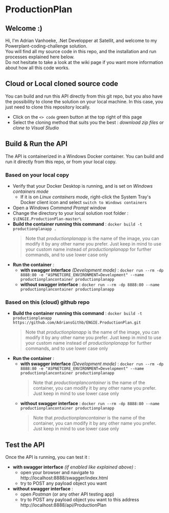 # ProductionPlan

## Welcome :)
Hi, I'm Adrian Vanhoeke, .Net Developper at Satellit, and welcome to my Powerplant-coding-challenge solution.  
You will find all my source code in this repo, and the installation and run processes explained here below.  
Do not hesitate to take a look at the wiki page if you want more information about how all this code works.

## Cloud or Local cloned source code
You can build and run this API directly from this git repo, but you also have the possibility to clone the solution on your local machine. In this case, you just need to clone this repository locally.

* Click on the `<> code` green button at the top right of this page
* Select the cloning method that suits you the best : _download zip files_ or _clone to Visual Studio_

## Build & Run the API 
The API is containerized in a Windows Docker container. You can build and run it directly from this repo, or from your local copy.
### Based on your local copy
* Verify that your Docker Desktop is running, and is set on _Windows containers mode_
  * If it is on _Linux containers mode_, right-click the System Tray's Docker client icon and select `switch to Windows containers`
* Open a _Windows Command Prompt_ window
* Change the directory to your local solution root folder : ` $\ENGIE.ProductionPlan-master\ `
* __Build the container running this command__ : `docker build -t productionplanapp .`
  > Note that _productionplanapp_ is the name of the image, you can modify it by any other name you prefer. Just keep in mind to use your custom name instead of _productionplanapp_ for further commands, and to use lower case only
* __Run the container__ :
  * __with swagger interface__ _(Development mode)_ : `docker run --rm -dp 8888:80 -e "ASPNETCORE_ENVIRONMENT=Development" --name productionplancontainer productionplanapp`
  * __without swagger interface__ : `docker run --rm -dp 8888:80 --name productionplancontainer productionplanapp`
### Based on this (cloud) github repo
* __Build the container running this command__ : `docker build -t productionplanapp https://github.com/AdriansGithb/ENGIE.ProductionPlan.git`
  > Note that _productionplanapp_ is the name of the image, you can modify it by any other name you prefer. Just keep in mind to use your custom name instead of _productionplanapp_ for further commands, and to use lower case only
* __Run the container__ :
  * __with swagger interface__ _(Development mode)_ : `docker run --rm -dp 8888:80 -e "ASPNETCORE_ENVIRONMENT=Development" --name productionplancontainer productionplanapp`
    > Note that _productionplancontainer_ is the name of the container, you can modify it by any other name you prefer. Just keep in mind to use lower case only
  * __without swagger interface__ : `docker run --rm -dp 8888:80 --name productionplancontainer productionplanapp`
    > Note that _productionplancontainer_ is the name of the container, you can modify it by any other name you prefer. Just keep in mind to use lower case only

## Test the API
Once the API is running, you can test it :
* __with swagger interface__ _(if enabled like explained above)_ :
  * open your browser and navigate to http://localhost:8888/swagger/index.html
  * try to POST any payload object you want
* __without swagger interface__ : 
  * open _Postman_ (or any other API testing app)
  * try to POST any payload object you want to this address http://localhost:8888/api/ProductionPlan
